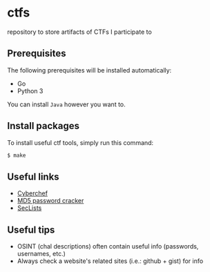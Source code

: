# ctfs

repository to store artifacts of CTFs I participate to

## Prerequisites

The following prerequisites will be installed automatically:
* Go
* Python 3

You can install `Java` however you want to.

## Install packages

To install useful ctf tools, simply run this command:
```bash
$ make
```

## Useful links

* [Cyberchef](https://gchq.github.io/CyberChef/)
* [MD5 password cracker](https://crackstation.net/)
* [SecLists](https://github.com/danielmiessler/SecLists)

## Useful tips

* OSINT (chal descriptions) often contain useful info (passwords, usernames, etc.)
* Always check a website's related sites (i.e.: github + gist) for info
